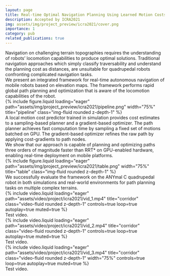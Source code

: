 ```yaml
---
layout: page
title: Real-time Optimal Navigation Planning Using Learned Motion Costs
description: Accepted by ICRA2021
img: assets/img/project_preview/icra2021/cover.png
importance: 1
category: pub
related_publications: true
---
```


<div class="caption">
    Navigation on challenging terrain topographies requires the understanding of robots’ locomotion capabilities to produce optimal solutions.
    Traditional navigation approaches which simply classify traversability and understand the planning cost as distances, are unsuitable for quadrupedal robots confronting complicated navigation tasks.
</div>

<div class="caption">
    We present an integrated framework for real-time autonomous navigation of mobile robots based on elevation maps. 
    The framework performs rapid global path planning and optimization that is aware of the locomotion capabilities of the robot. 
</div>

<div class="row">
    <div class="col-sm mx-auto d-block">
        {% include figure.liquid loading="eager" path="assets/img/project_preview/icra2021/pipeline.png" width="75%" title="pipeline" class="img-fluid rounded z-depth-1" %}
    </div>
</div>

<div class="caption">
    A local motion cost predictor trained in simulation provides cost estimates to a sampling-based planner and a gradient-based optimizer. 
    The path planner achieves fast computation time by sampling a fixed set of motions batched on GPU. 
    The gradient-based optimizer refines the raw path by applying cost-gradients to path nodes.
</div>

<div class="caption">
    We show that our approach is capable of planning and optimizing paths three orders of magnitude faster than RRT* on GPU-enabled hardware, enabling real-time deployment on mobile platforms.
</div>

<div class="row">
    <div class="col-sm mx-auto d-block">
        {% include figure.liquid loading="eager" path="assets/img/project_preview/icra2021/table.png" width="75%" title="table" class="img-fluid rounded z-depth-1" %}
    </div>
</div>

<div class="caption">
    We successfully evaluate the framework on the ANYmal C quadrupedal robot in both simulations and real-world environments for path planning tasks on multiple complex terrains.
</div>

<div class="row">
    <div class="col-sm mt-3 mt-md-0">
        {% include video.liquid loading="eager" path="assets/video/project/icra2021/vid_1.mp4" title="corridor" class="video-fluid rounded z-depth-1" controls=true loop=true autoplay=true muted=true %}
    </div>
</div>

<div class="caption">
    Test video.
</div>

<div class="row">
    <div class="col-sm mt-3 mt-md-0">
        {% include video.liquid loading="eager" path="assets/video/project/icra2021/vid_2.mp4" title="corridor" class="video-fluid rounded z-depth-1" controls=true loop=true autoplay=true muted=true %}
    </div>
</div>

<div class="caption">
    Test video.
</div>

<div class="row">
    <div class="col-sm mx-auto d-block">
        {% include video.liquid loading="eager" path="assets/video/project/icra2021/vid_3.mp4" title="corridor" class="video-fluid rounded z-depth-1" width="75%" controls=true loop=true autoplay=true muted=true %}
    </div>
</div>

<div class="caption">
    Test video.
</div>
